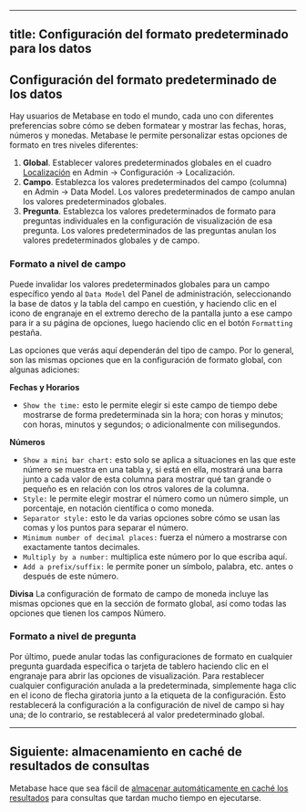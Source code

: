 ***

## title: Configuración del formato predeterminado para los datos

## Configuración del formato predeterminado de los datos

Hay usuarios de Metabase en todo el mundo, cada uno con diferentes preferencias sobre cómo se deben formatear y mostrar las fechas, horas, números y monedas. Metabase le permite personalizar estas opciones de formato en tres niveles diferentes:

1.  **Global**. Establecer valores predeterminados globales en el cuadro [Localización](localization.md) en Admin -> Configuración -> Localización.
2.  **Campo**.  Establezca los valores predeterminados del campo (columna) en Admin -> Data Model. Los valores predeterminados de campo anulan los valores predeterminados globales.
3.  **Pregunta**. Establezca los valores predeterminados de formato para preguntas individuales en la configuración de visualización de esa pregunta. Los valores predeterminados de las preguntas anulan los valores predeterminados globales y de campo.

### Formato a nivel de campo

Puede invalidar los valores predeterminados globales para un campo específico yendo al `Data Model` del Panel de administración, seleccionando la base de datos y la tabla del campo en cuestión, y haciendo clic en el icono de engranaje en el extremo derecho de la pantalla junto a ese campo para ir a su página de opciones, luego haciendo clic en el botón `Formatting` pestaña.

Las opciones que verás aquí dependerán del tipo de campo. Por lo general, son las mismas opciones que en la configuración de formato global, con algunas adiciones:

**Fechas y Horarios**

*   `Show the time:` esto le permite elegir si este campo de tiempo debe mostrarse de forma predeterminada sin la hora; con horas y minutos; con horas, minutos y segundos; o adicionalmente con milisegundos.

**Números**

*   `Show a mini bar chart:` esto solo se aplica a situaciones en las que este número se muestra en una tabla y, si está en ella, mostrará una barra junto a cada valor de esta columna para mostrar qué tan grande o pequeño es en relación con los otros valores de la columna.
*   `Style:` le permite elegir mostrar el número como un número simple, un porcentaje, en notación científica o como moneda.
*   `Separator style:` esto le da varias opciones sobre cómo se usan las comas y los puntos para separar el número.
*   `Minimum number of decimal places:` fuerza el número a mostrarse con exactamente tantos decimales.
*   `Multiply by a number:` multiplica este número por lo que escriba aquí.
*   `Add a prefix/suffix:` le permite poner un símbolo, palabra, etc. antes o después de este número.

**Divisa**
La configuración de formato de campo de moneda incluye las mismas opciones que en la sección de formato global, así como todas las opciones que tienen los campos Número.

### Formato a nivel de pregunta

Por último, puede anular todas las configuraciones de formato en cualquier pregunta guardada específica o tarjeta de tablero haciendo clic en el engranaje para abrir las opciones de visualización. Para restablecer cualquier configuración anulada a la predeterminada, simplemente haga clic en el icono de flecha giratoria junto a la etiqueta de la configuración. Esto restablecerá la configuración a la configuración de nivel de campo si hay una; de lo contrario, se restablecerá al valor predeterminado global.

***

## Siguiente: almacenamiento en caché de resultados de consultas

Metabase hace que sea fácil de [almacenar automáticamente en caché los resultados](14-caching.md) para consultas que tardan mucho tiempo en ejecutarse.
